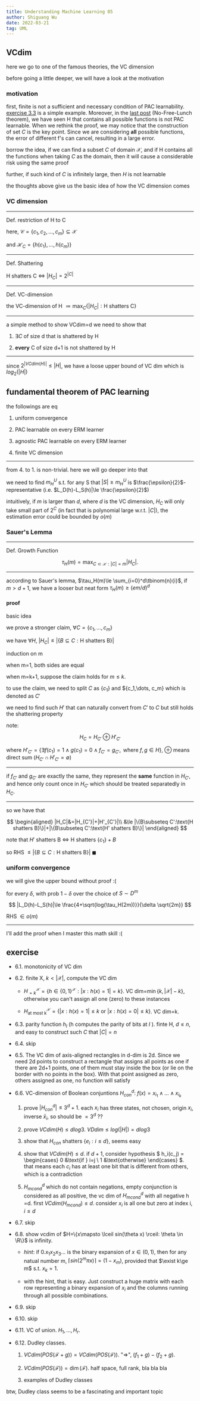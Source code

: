```yaml
---
title: Understanding Machine Learning 05
author: Shiguang Wu
date: 2022-03-21
tag: UML
---
```


## VCdim

here we go to one of the famous theories, the VC dimension

before going a little deeper, we will have a look at the motivation

### motivation

first, finite is not a sufficient and necessary condition of PAC learnability. [exercise 3.3](./understanding-machine-learning-02.html) is a simple example. Moreover, in the [last post](./understanding-machine-learning-04.html) (No-Free-Lunch theorem), we have seen H that contains all possible functions is not PAC learnable. When we rethink the proof, we may notice that the construction of set $C$ is the key point. Since we are considering **all** possible functions, the error of different f's can cancel, resulting in a large error.

borrow the idea, if we can find a subset $C$ of domain $\mathcal{X}$, and if H contains all the functions when taking $C$ as the domain, then it will cause a considerable risk using the same proof

further, if such kind of $C$ is infinitely large, then $H$ is not learnable

the thoughts above give us the basic idea of how the VC dimension comes

### VC dimension

---

Def. restriction of H to C

here, $\mathcal{C}=\{c_1,c_2,\dots,c_m\}\subseteq\mathcal{X}$

and $\mathcal{H}_C=\{h(c_1),\dots,h(c_m)\}$

---

Def. Shattering

H shatters C $\iff$ $|H_C|=2^{|C|}$

---

Def. VC-dimension

the VC-dimension of H $\coloneq\max_C\{|H_C|:\text{H shatters C}\}$

---

a simple method to show VCdim=d we need to show that

1. $\exists C$ of size d that is shattered by H

2. **every** C of size d+1 is not shattered by H

---

since $2^{|VCdim(H)|}\le |H|$, we have a loose upper bound of VC dim which is $log_2(|H|)$

## fundamental theorem of PAC learning

the followings are eq

1. uniform convergence

2. PAC learnable on every ERM learner

3. agnostic PAC learnable on every ERM learner

4. finite VC dimension

---

from 4. to 1. is non-trivial. here we will go deeper into that

we need to find $m_H^U$ s.t. for any S that $|S|\ge m_H^U$ is $\frac{\epsilon}{2}$-representative (i.e. $L_D(h)-L_S(h)|\le \frac{\epsilon}{2}$)

intuitively, if $m$ is larger than $d$, where $d$ is the VC dimension, $H_C$ will only take small part of $2^C$ (in fact that is polynomial large w.r.t. $|C|$), the estimation error could be bounded by $o(m)$

### Sauer's Lemma

---

Def. Growth Function

$$\tau_H(m)=\max_{C\subset \mathcal{X}:|C|=m}|H_C|.$$

---

according to Sauer's lemma, $\tau_H(m)\le \sum_{i=0}^d\tbinom{n}{i}$, if $m\gt d+1$, we have a looser but neat form $\tau_H(m)\ge (em/d)^d$

#### proof

basic idea

we prove a stronger claim, $\forall C=\{c_1,\dots,c_m\}$

we have $\forall H,\ |H_C|\le |\{B\subseteq C: \text{H shatters B}\}|$

induction on m

when m=1, both sides are equal

when m=k+1, suppose the claim holds for $m\le k$.

to use the claim, we need to split $C$ as $\{c_1\}$ and $\{c_1,\dots, c_m\} which is denoted as $C'$

we need to find such $H'$ that can naturally convert from $C'$ to $C$ but still holds the shattering property

note:

$$
H_C=H_{C'}\oplus H'_{C'}
$$

where $H'_{C'}=\{\exists f(c_1)=1\land g(c_1)=0\land f_{C'}=g_{C'}, \text{ where }f,g\in H\}$, $\oplus$ means direct sum ($H_{C'}\cap H'_{C'}=\emptyset$)

---

if $f_{C'}$ and $g_{C'}$ are exactly the same, they represent the **same** function in $H_{C'}$, and hence only count once in $H_{C'}$ which should be treated separatedly in $H_C$.

---

so we have that

$$
\begin{aligned}
    |H_C|&=|H_{C'}|+|H'_{C'}|\\
    &\le |\{B\subseteq C':\text{H shatters B}\}|+|\{B\subseteq C':\text{H' shatters B}\}|
\end{aligned}
$$

note that $H'$ shatters B $\iff$ H shatters $\{c_1\}+B$

so RHS $\le |\{B\subseteq C:\text{H shatters B}\}|$  $\blacksquare$

### uniform convergence

we will give the upper bound without proof :(

for every $\delta$, with prob $1-\delta$ over the choice of $S\sim D^m$

$$
|L_D(h)-L_S(h)|\le \frac{4+\sqrt{log(\tau_H(2m))}}{\delta \sqrt{2m}}
$$

RHS $\in o(m)$

---

I'll add the proof when I master this math skill :(

## exercise

- 6.1. monotonicity of VC dim

- 6.2. finite X, $k\lt |\mathcal{X}|$, compute the VC dim

  - $H_{=k}^\mathcal{X}=\{h\in \{0,1\}^\mathcal{X}:|x:h(x)=1|=k\}$. VC dim=$\min\{k,|\mathcal{X}|-k\}$, otherwise you can't assign all one (zero) to these instances

  - $H_{\text{at most k}}^\mathcal{X}=\{|x:h(x)=1|\le k \text{ or }|x:h(x)=0|\le k\}$. VC dim=k.

- 6.3. parity function $h_I$ (h computes the parity of bits at $I$ ). finte H, $d\le n$, and easy to construct such $C$ that $|C|=n$

- 6.4. skip

- 6.5. The VC dim of axis-aligned rectangles in d-dim is 2d. Since we need 2d points to construct a rectangle that assigns all points as one if there are 2d+1 points, one of them must stay inside the box (or lie on the border with no points in the box). With that point assigned as zero, others assigned as one, no function will satisfy

- 6.6. VC-dimension of Boolean conjuntions $H_{con}^d$: $f(x)=x_{i_1}\land \dots \land x_{i_k}$

  1. prove $|H_{con}^d|\le 3^d + 1$. each $x_i$ has three states, not chosen, origin $x_i$, inverse $\bar{x}_i$, so should be $= 3^d$ ??

  2. prove $VCdim(H)\le d log 3$. $VDdim\le log(|H|)=dlog3$

  3. show that $H_{con}$ shatters $\{e_i:i\le d\}$, seems easy

  4. show that $VCdim(H)\le d$. if $d+1$, consider hypothesis
    $
      h_i(c_j) = \begin{cases}
        0 &\text{if } i=j \\
        1 &\text{otherwise}
      \end{cases}
    $. that means each $c_i$ has at least one bit that is different from others, which is a contradiction

  5. $H_{mcond}^d$ which do not contain negations, empty conjunction is considered as all positive, the vc dim of $H_{mcond}^d$ with all negative h =d. first $VCdim(H_{mcond})\le d$. consider $x_i$ is all one but zero at index i, $i\le d$

- 6.7. skip

- 6.8. show vcdim of $H=\{x\mapsto \lceil sin(\theta x) \rceil: \theta \in \R\}$ is infinity.

  - *hint*: if $0.x_1x_2x_3\dots$ is the binary expansion of $x\in (0,1)$, then for any natual number m, $\lceil sin(2^m\pi x) \rceil =(1-x_m)$, provided that $\exist k\ge m$ s.t. $x_k=1$.

  - with the hint, that is easy. Just construct a huge matrix with each row representing a binary expansion of $x_i$ and the columns running through all possible combinations.

- 6.9. skip

- 6.10. skip

- 6.11. VC of union. $H_1,\dots,H_r$.

- 6.12. Dudley classes. 

  1. $VCdim(POS(\mathcal{F}+g))=VCdim(POS(\mathcal{F}))$. "$\Rightarrow$", $(f_1+g)-(f_2+g)$.

  2. $VCdim(POS(\mathcal{F}))=\dim(\mathcal{F})$. half space, full rank, bla bla bla

  3. examples of Dudley classes

btw, Dudley class seems to be a fascinating and important topic
